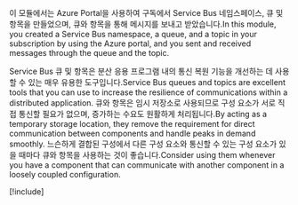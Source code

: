 <span data-ttu-id="41352-101">이 모듈에서는 Azure Portal을 사용하여 구독에서 Service Bus 네임스페이스, 큐 및 항목을 만들었으며, 큐와 항목을 통해 메시지를 보내고 받았습니다.</span><span class="sxs-lookup"><span data-stu-id="41352-101">In this module, you created a Service Bus namespace, a queue, and a topic in your subscription by using the Azure portal, and you sent and received messages through the queue and the topic.</span></span>

<span data-ttu-id="41352-102">Service Bus 큐 및 항목은 분산 응용 프로그램 내의 통신 복원 기능을 개선하는 데 사용할 수 있는 매우 유용한 도구입니다.</span><span class="sxs-lookup"><span data-stu-id="41352-102">Service Bus queues and topics are excellent tools that you can use to increase the resilience of communications within a distributed application.</span></span> <span data-ttu-id="41352-103">큐와 항목은 임시 저장소로 사용되므로 구성 요소가 서로 직접 통신할 필요가 없으며, 증가하는 수요도 원활하게 처리됩니다.</span><span class="sxs-lookup"><span data-stu-id="41352-103">By acting as a temporary storage location, they remove the requirement for direct communication between components and handle peaks in demand smoothly.</span></span> <span data-ttu-id="41352-104">느슨하게 결합된 구성에서 다른 구성 요소와 통신할 수 있는 구성 요소가 있을 때마다 큐와 항목을 사용하는 것이 좋습니다.</span><span class="sxs-lookup"><span data-stu-id="41352-104">Consider using them whenever you have a component that can communicate with another component in a loosely coupled configuration.</span></span>

[!include[](../../../includes/azure-sandbox-cleanup.md)]